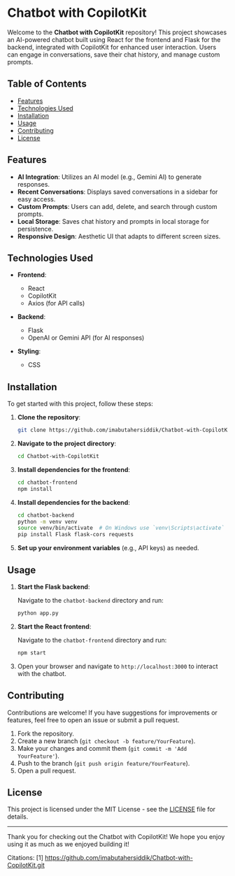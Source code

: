 # Chatbot with CopilotKit

Welcome to the **Chatbot with CopilotKit** repository! This project showcases an AI-powered chatbot built using React for the frontend and Flask for the backend, integrated with CopilotKit for enhanced user interaction. Users can engage in conversations, save their chat history, and manage custom prompts.

## Table of Contents

- [Features](#features)
- [Technologies Used](#technologies-used)
- [Installation](#installation)
- [Usage](#usage)
- [Contributing](#contributing)
- [License](#license)

## Features

- **AI Integration**: Utilizes an AI model (e.g., Gemini AI) to generate responses.
- **Recent Conversations**: Displays saved conversations in a sidebar for easy access.
- **Custom Prompts**: Users can add, delete, and search through custom prompts.
- **Local Storage**: Saves chat history and prompts in local storage for persistence.
- **Responsive Design**: Aesthetic UI that adapts to different screen sizes.

## Technologies Used

- **Frontend**: 
  - React
  - CopilotKit
  - Axios (for API calls)

- **Backend**:
  - Flask
  - OpenAI or Gemini API (for AI responses)

- **Styling**:
  - CSS

## Installation

To get started with this project, follow these steps:

1. **Clone the repository**:

   ```bash
   git clone https://github.com/imabutahersiddik/Chatbot-with-CopilotKit.git
   ```

2. **Navigate to the project directory**:

   ```bash
   cd Chatbot-with-CopilotKit
   ```

3. **Install dependencies for the frontend**:

   ```bash
   cd chatbot-frontend
   npm install
   ```

4. **Install dependencies for the backend**:

   ```bash
   cd chatbot-backend
   python -m venv venv
   source venv/bin/activate  # On Windows use `venv\Scripts\activate`
   pip install Flask flask-cors requests
   ```

5. **Set up your environment variables** (e.g., API keys) as needed.

## Usage

1. **Start the Flask backend**:

   Navigate to the `chatbot-backend` directory and run:

   ```bash
   python app.py
   ```

2. **Start the React frontend**:

   Navigate to the `chatbot-frontend` directory and run:

   ```bash
   npm start
   ```

3. Open your browser and navigate to `http://localhost:3000` to interact with the chatbot.

## Contributing

Contributions are welcome! If you have suggestions for improvements or features, feel free to open an issue or submit a pull request.

1. Fork the repository.
2. Create a new branch (`git checkout -b feature/YourFeature`).
3. Make your changes and commit them (`git commit -m 'Add YourFeature'`).
4. Push to the branch (`git push origin feature/YourFeature`).
5. Open a pull request.

## License

This project is licensed under the MIT License - see the [LICENSE](LICENSE) file for details.

---

Thank you for checking out the Chatbot with CopilotKit! We hope you enjoy using it as much as we enjoyed building it!

Citations:
[1] https://github.com/imabutahersiddik/Chatbot-with-CopilotKit.git